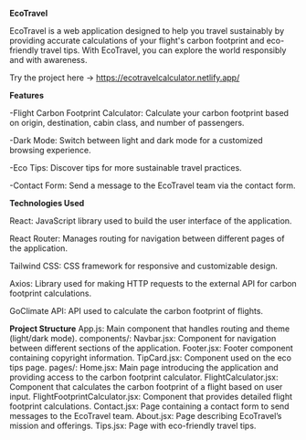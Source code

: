 **EcoTravel**

EcoTravel is a web application designed to help you travel sustainably by providing accurate calculations of your flight's carbon footprint and eco-friendly travel tips. With EcoTravel, you can explore the world responsibly and with awareness.

Try the project here -> https://ecotravelcalculator.netlify.app/

**Features**

-Flight Carbon Footprint Calculator: Calculate your carbon footprint based on origin, destination, cabin class, and number of passengers.

-Dark Mode: Switch between light and dark mode for a customized browsing experience.

-Eco Tips: Discover tips for more sustainable travel practices.

-Contact Form: Send a message to the EcoTravel team via the contact form.

**Technologies Used**

React: JavaScript library used to build the user interface of the application.

React Router: Manages routing for navigation between different pages of the application.

Tailwind CSS: CSS framework for responsive and customizable design.

Axios: Library used for making HTTP requests to the external API for carbon footprint calculations.

GoClimate API: API used to calculate the carbon footprint of flights.

**Project Structure**
App.js: Main component that handles routing and theme (light/dark mode).
components/:
Navbar.jsx: Component for navigation between different sections of the application.
Footer.jsx: Footer component containing copyright information.
TipCard.jsx: Component used on the eco tips page.
pages/:
Home.jsx: Main page introducing the application and providing access to the carbon footprint calculator.
FlightCalculator.jsx: Component that calculates the carbon footprint of a flight based on user input.
FlightFootprintCalculator.jsx: Component that provides detailed flight footprint calculations.
Contact.jsx: Page containing a contact form to send messages to the EcoTravel team.
About.jsx: Page describing EcoTravel’s mission and offerings.
Tips.jsx: Page with eco-friendly travel tips.
